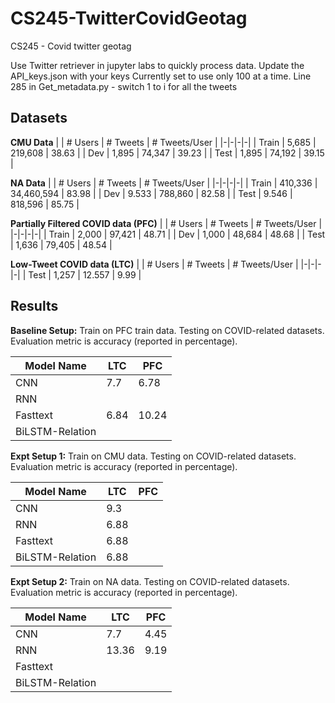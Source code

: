# CS245-TwitterCovidGeotag
CS245 - Covid twitter geotag 

Use Twitter retriever in jupyter labs to quickly process data. 
Update the API_keys.json with your keys
Currently set to use only 100 at a time. Line 285 in Get_metadata.py - switch 1 to i for all the tweets

## Datasets

**CMU Data**
| | # Users | # Tweets | # Tweets/User |
|-|-|-|-|
| Train | 5,685 | 219,608 | 38.63 |
| Dev | 1,895 | 74,347 | 39.23 |
| Test | 1,895 | 74,192 | 39.15 |

**NA Data**
| | # Users | # Tweets | # Tweets/User |
|-|-|-|-|
| Train | 410,336 | 34,460,594 | 83.98 |
| Dev | 9.533 | 788,860 | 82.58 |
| Test | 9.546 | 818,596 | 85.75 |

**Partially Filtered COVID data (PFC)**
| | # Users | # Tweets | # Tweets/User |
|-|-|-|-|
| Train | 2,000 | 97,421 | 48.71 |
| Dev | 1,000 | 48,684 | 48.68 |
| Test | 1,636 | 79,405 | 48.54 |

**Low-Tweet COVID data (LTC)**
| | # Users | # Tweets | # Tweets/User |
|-|-|-|-|
| Test | 1,257 | 12.557 | 9.99 |

## Results

**Baseline Setup:** Train on PFC train data. Testing on COVID-related datasets. Evaluation metric is accuracy (reported in percentage).

| Model Name | LTC | PFC |
|---|---|---|
| CNN | 7.7 | 6.78 |
| RNN |  |  |
| Fasttext | 6.84 | 10.24 |
| BiLSTM-Relation |  |  |

**Expt Setup 1:** Train on CMU data. Testing on COVID-related datasets. Evaluation metric is accuracy (reported in percentage).

| Model Name | LTC | PFC |
|---|---|---|
| CNN | 9.3 |  |
| RNN | 6.88 |   |
| Fasttext | 6.88 |   |
| BiLSTM-Relation | 6.88 |   |

**Expt Setup 2:** Train on NA data. Testing on COVID-related datasets. Evaluation metric is accuracy (reported in percentage).

| Model Name | LTC | PFC |
|---|---|---|
| CNN | 7.7 | 4.45 |
| RNN | 13.36 | 9.19 |
| Fasttext |  |  |
| BiLSTM-Relation |  |  |

